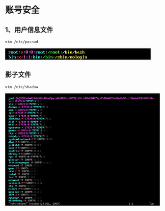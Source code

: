 # 账号安全

## 1、用户信息文件
```
vim /etc/passwd
```
![](img/2.png)
## 影子文件
```
vim /etc/shadow
```
![](img/1.png)











































